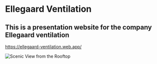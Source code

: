 # Ellegaard Ventilation

## This is a presentation website for the company Ellegaard ventilation

https://ellegaard-ventilation.web.app/

![Scenic View from the Rooftop](public/images/forside.png)
